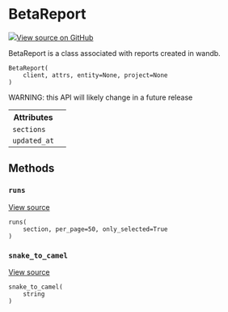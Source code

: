 # BetaReport

<!-- Insert buttons and diff -->


[![](https://www.tensorflow.org/images/GitHub-Mark-32px.png)View source on GitHub](https://www.github.com/wandb/client/tree/master/wandb/apis/public.py#L1884-L1934)




BetaReport is a class associated with reports created in wandb.

<pre><code>BetaReport(
    client, attrs, entity=None, project=None
)</code></pre>



<!-- Placeholder for "Used in" -->

WARNING: this API will likely change in a future release



<!-- Tabular view -->
<table>
<tr><th>Attributes</th></tr>

<tr>
<td>
<code>sections</code>
</td>
<td>

</td>
</tr><tr>
<td>
<code>updated_at</code>
</td>
<td>

</td>
</tr>
</table>



## Methods

<h3 id="runs"><code>runs</code></h3>

<a target="_blank" href="https://www.github.com/wandb/client/tree/master/wandb/apis/public.py#L1909-L1930">View source</a>

<pre><code>runs(
    section, per_page=50, only_selected=True
)</code></pre>




<h3 id="snake_to_camel"><code>snake_to_camel</code></h3>

<a target="_blank" href="https://www.github.com/wandb/client/tree/master/wandb/apis/public.py#L528-L530">View source</a>

<pre><code>snake_to_camel(
    string
)</code></pre>






